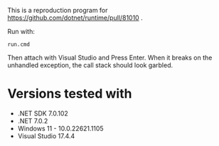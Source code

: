 
This is a reproduction program for https://github.com/dotnet/runtime/pull/81010 .

Run with:

```batch
run.cmd
```

Then attach with Visual Studio and Press Enter. When it breaks on the unhandled exception,
the call stack should look garbled.

# Versions tested with

* .NET SDK 7.0.102
* .NET 7.0.2
* Windows 11  - 10.0.22621.1105
* Visual Studio 17.4.4
